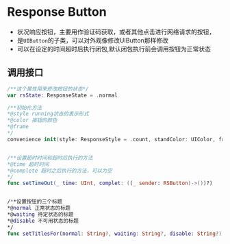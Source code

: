 # Response Button
* 状况响应按钮，主要用作验证码获取，或者其他点击进行网络请求的按钮，
* 是`UIButton`的子类，可以对外观像修改UIButton那样修改
* 可以在设定的时间超时后执行闭包,默认闭包执行前会调用按钮为正常状态

## 调用接口
```Swift
/**这个属性用来修改按钮的状态*/
var rsState: ResponseState = .normal

/**初始化方法
*@style running状态的表示形式
*@color 按钮的颜色
*@frame
*/
convenience init(style: ResponseStyle = .count, standColor: UIColor, frame: CGRect)


/**设置超时时间和超时后执行的方法
*@time 超时时间
*@complete 超时之后执行的方法，可以为空
*/
func setTimeOut(_ time: UInt, complet: ((_ sender: RSButton)->())?)


/**设置按钮的三个标题
*@normal 正常状态的标题
*@waiting 待定状态的标题
*@disable 不可用状态的标题
*/
func setTitlesFor(normal: String?, waiting: String?, disable: String?)

```

